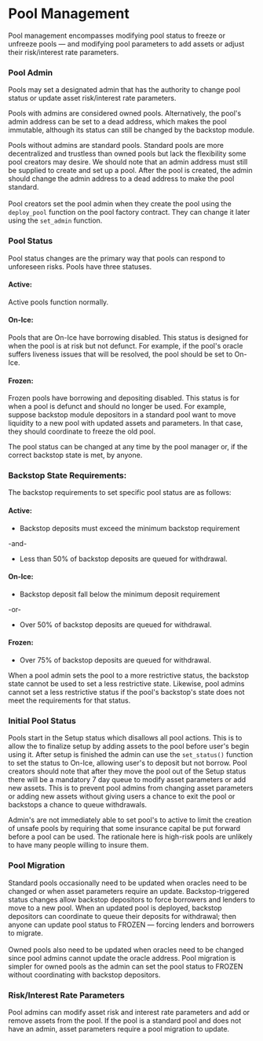 # Pool Management

Pool management encompasses modifying pool status to freeze or unfreeze pools — and modifying pool parameters to add assets or adjust their risk/interest rate parameters.

### Pool Admin

Pools may set a designated admin that has the authority to change pool status or update asset risk/interest rate parameters.

Pools with admins are considered owned pools. Alternatively, the pool's admin address can be set to a dead address, which makes the pool immutable, although its status can still be changed by the backstop module.

Pools without admins are standard pools. Standard pools are more decentralized and trustless than owned pools but lack the flexibility some pool creators may desire. We should note that an admin address must still be supplied to create and set up a pool. After the pool is created, the admin should change the admin address to a dead address to make the pool standard.\
\
Pool creators set the pool admin when they create the pool using the `deploy_pool` function on the pool factory contract. They can change it later using the `set_admin` function.

### Pool Status

Pool status changes are the primary way that pools can respond to unforeseen risks. Pools have three statuses.

#### Active:

Active pools function normally.

#### On-Ice:

Pools that are On-Ice have borrowing disabled. This status is designed for when the pool is at risk but not defunct. For example, if the pool's oracle suffers liveness issues that will be resolved, the pool should be set to On-Ice.

#### Frozen:

Frozen pools have borrowing and depositing disabled. This status is for when a pool is defunct and should no longer be used. For example, suppose backstop module depositors in a standard pool want to move liquidity to a new pool with updated assets and parameters. In that case, they should coordinate to freeze the old pool.

The pool status can be changed at any time by the pool manager or, if the correct backstop state is met, by anyone.

### Backstop State Requirements:

The backstop requirements to set specific pool status are as follows:

#### Active:

* Backstop deposits must exceed the minimum backstop requirement

\-and-

* Less than 50% of backstop deposits are queued for withdrawal.

#### On-Ice:

* Backstop deposit fall below the minimum deposit requirement

\-or-

* Over 50% of backstop deposits are queued for withdrawal.

#### Frozen:

* Over 75% of backstop deposits are queued for withdrawal.

When a pool admin sets the pool to a more restrictive status, the backstop state cannot be used to set a less restrictive state. Likewise, pool admins cannot set a less restrictive status if the pool's backstop's state does not meet the requirements for that status.

### Initial Pool Status

Pools start in the Setup status which disallows all pool actions. This is to allow the to finalize setup by adding assets to the pool before user's begin using it. After setup is finished the admin can use the `set_status()` function to set the status to On-Ice, allowing user's to deposit but not borrow. Pool creators should note that after they move the pool out of the Setup status there will be a mandatory 7 day queue to modify asset parameters or add new assets. This is to prevent pool admins from changing asset parameters or adding new assets without giving users a chance to exit the pool or backstops a chance to queue withdrawals.

Admin's are not immediately able to set pool's to active to limit the creation of unsafe pools by requiring that some insurance capital be put forward before a pool can be used. The rationale here is high-risk pools are unlikely to have many people willing to insure them.

### Pool Migration

Standard pools occasionally need to be updated when oracles need to be changed or when asset parameters require an update. Backstop-triggered status changes allow backstop depositors to force borrowers and lenders to move to a new pool. When an updated pool is deployed, backstop depositors can coordinate to queue their deposits for withdrawal; then anyone can update pool status to FROZEN — forcing lenders and borrowers to migrate.\
\
Owned pools also need to be updated when oracles need to be changed since pool admins cannot update the oracle address. Pool migration is simpler for owned pools as the admin can set the pool status to FROZEN without coordinating with backstop depositors.

### Risk/Interest Rate Parameters

Pool admins can modify asset risk and interest rate parameters and add or remove assets from the pool. If the pool is a standard pool and does not have an admin, asset parameters require a pool migration to update.
